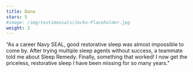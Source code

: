 ```yaml
---
title: Dana
stars: 5
#image: /img/testimonials/Jocko-Placeholder.jpg
weight: 2
---
```


“As a career Navy SEAL, good restorative sleep was almost impossible to come by. After trying multiple sleep agents without success, a teammate told me about Sleep Remedy. Finally, something that worked! I now get the priceless, restorative sleep I have been missing for so many years." 